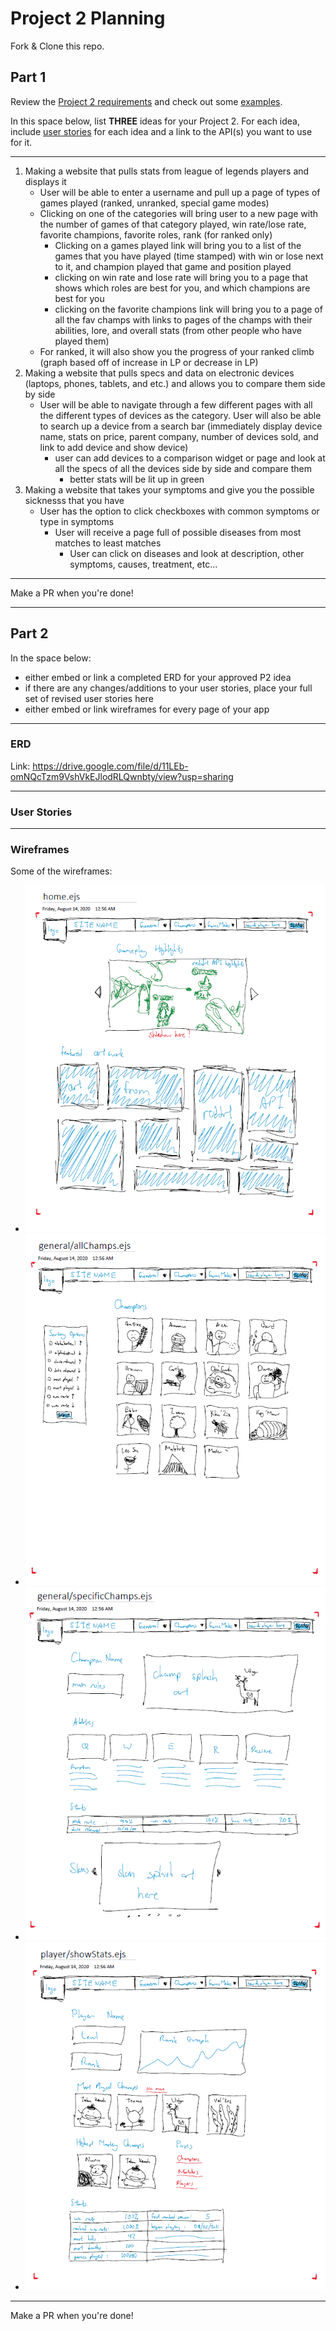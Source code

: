 # Project 2 Planning

Fork & Clone this repo.

## Part 1

Review the [Project 2 requirements](https://tmdarneille.gitbook.io/sei-ga-sea/11-projects/project-2#project-feedback-evaluation) and check out some [examples](https://www.google.com/url?q=https://tmdarneille.gitbook.io/sei-ga-sea/11-projects/past-projects/project2&sa=D&source=calendar&ust=1597596784944000&usg=AOvVaw1ihTzKFunxKsL2f6sIYdlC).

In this space below, list **THREE** ideas for your Project 2. For each idea, include [user stories](https://revelry.co/user-stories-that-dont-suck/) for each idea and a link to the API(s) you want to use for it.

--------------------------------------------------------
1. Making a website that pulls stats from league of legends players and displays it
    - User will be able to enter a username and pull up a page of types of games played (ranked, unranked, special game modes)
    - Clicking on one of the categories will bring user to a new page with the number of games of that category played, win rate/lose rate, favorite champions, favorite roles, rank (for ranked only)
        - Clicking on a games played link will bring you to a list of the games that you have played (time stamped) with win or lose next to it, and champion played that game and position played
        - clicking on win rate and lose rate will bring you to a page that shows which roles are best for you, and which champions are best for you
        - clicking on the favorite champions link will bring you to a page of all the fav champs with links to pages of the champs with their abilities, lore, and overall stats (from other people who have played them)
    - For ranked, it will also show you the progress of your ranked climb (graph based off of increase in LP or decrease in LP)
2. Making a website that pulls specs and data on electronic devices (laptops, phones, tablets, and etc.) and allows you to compare them side by side
    - User will be able to navigate through a few different pages with all the different types of devices as the category. User will also be able to search up a device from a search bar (immediately display device name, stats on price, parent company, number of devices sold, and link to add device and show device)
        - user can add devices to a comparison widget or page and look at all the specs of all the devices side by side and compare them
            - better stats will be lit up in green
3. Making a website that takes your symptoms and give you the possible sicknesss that you have
    - User has the option to click checkboxes with common symptoms or type in symptoms
        - User will receive a page full of possible diseases from most matches to least matches
            - User can click on diseases and look at description, other symptoms, causes, treatment, etc...
---------------------------------------------------------

Make a PR when you're done!

---

## Part 2

In the space below:
* either embed or link a completed ERD for your approved P2 idea
* if there are any changes/additions to your user stories, place your full set of revised user stories here
* either embed or link wireframes for every page of your app

----------------------------------------------------------
### ERD
Link: https://drive.google.com/file/d/11LEb-omNQcTzm9VshVkEJlodRLQwnbty/view?usp=sharing

----------------------------------------------------------
### User Stories

----------------------------------------------------------
### Wireframes
Some of the wireframes:
- ![home.ejs](home.ejs.png)
- ![general/allChamps.ejs](general-allChamps.ejs.png)
- ![general/specificChamps.ejs](general-specificChamps.ejs.png)
- ![player-showStats.ejs](player-showStats.ejs.png)

----------------------------------------------------------

Make a PR when you're done!
